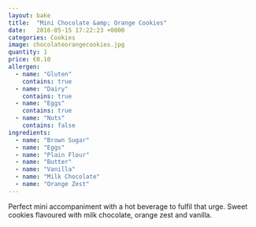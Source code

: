 ```yaml
---
layout: bake
title:  "Mini Chocolate &amp; Orange Cookies"
date:   2016-05-15 17:22:23 +0000
categories: Cookies
image: chocolateorangecookies.jpg
quantity: 1
price: €0.10
allergen:
  - name: "Gluten"
    contains: true
  - name: "Dairy"
    contains: true
  - name: "Eggs"
    contains: true
  - name: "Nuts"
    contains: false
ingredients:
  - name: "Brown Sugar"
  - name: "Eggs"
  - name: "Plain Flour"
  - name: "Butter"
  - name: "Vanilla"
  - name: "Milk Chocolate"
  - name: "Orange Zest"
---
```

Perfect mini accompaniment with a hot beverage to fulfil that urge. Sweet cookies flavoured with milk chocolate, orange zest and vanilla.
